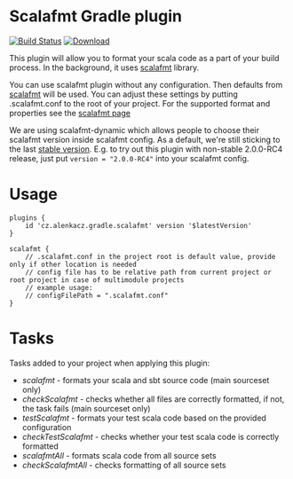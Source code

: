 # Scalafmt Gradle plugin

[![Build Status](https://travis-ci.org/alenkacz/gradle-scalafmt.svg)](https://travis-ci.org/alenkacz/gradle-scalafmt) [ ![Download](https://api.bintray.com/packages/alenkacz/maven/gradle-scalafmt/images/download.svg) ](https://bintray.com/alenkacz/maven/gradle-scalafmt/_latestVersion)

This plugin will allow you to format your scala code as a part of your build process. In the background, it uses [scalafmt](https://github.com/scalameta/scalafmt) library.

You can use scalafmt plugin without any configuration. Then defaults from [scalafmt](http://scalameta.org/scalafmt/) will be used. You can adjust these settings by putting .scalafmt.conf to the root of your project. For the supported format and properties see the [scalafmt page](http://scalameta.org/scalafmt/)

We are using scalafmt-dynamic which allows people to choose their scalafmt version inside scalafmt config. As a default, we're still sticking to the last [stable version](https://github.com/alenkacz/gradle-scalafmt/blob/master/src/main/groovy/cz/alenkacz/gradle/scalafmt/ScalafmtFormatBase.groovy#L16). E.g. to try out this plugin with non-stable 2.0.0-RC4 release, just put `version = "2.0.0-RC4"` into your scalafmt config. 

Usage
====================

	plugins {
		id 'cz.alenkacz.gradle.scalafmt' version '$latestVersion'
	}
	
	scalafmt {
	    // .scalafmt.conf in the project root is default value, provide only if other location is needed
	    // config file has to be relative path from current project or root project in case of multimodule projects
	    // example usage: 
	    // configFilePath = ".scalafmt.conf"
	}


Tasks
====================
Tasks added to your project when applying this plugin:

- *scalafmt* - formats your scala and sbt source code (main sourceset only)
- *checkScalafmt* - checks whether all files are correctly formatted, if not, the task fails  (main sourceset only)
- *testScalafmt* - formats your test scala code based on the provided configuration
- *checkTestScalafmt* - checks whether your test scala code is correctly formatted
- *scalafmtAll* - formats scala code from all source sets
- *checkScalafmtAll* - checks formatting of all source sets
